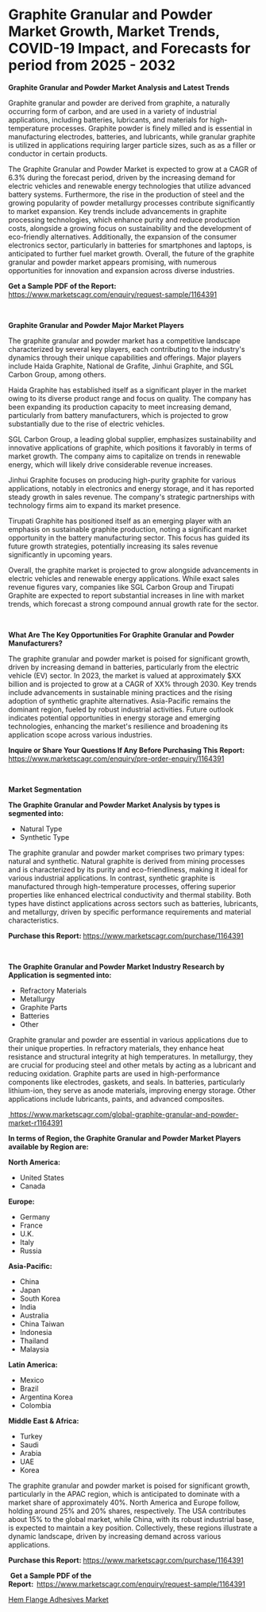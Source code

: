 <p><h1>Graphite Granular and Powder Market Growth, Market Trends, COVID-19 Impact, and Forecasts for period from 2025 - 2032</h1></p><p><strong>Graphite Granular and Powder Market Analysis and Latest Trends</strong></p>
<p><p>Graphite granular and powder are derived from graphite, a naturally occurring form of carbon, and are used in a variety of industrial applications, including batteries, lubricants, and materials for high-temperature processes. Graphite powder is finely milled and is essential in manufacturing electrodes, batteries, and lubricants, while granular graphite is utilized in applications requiring larger particle sizes, such as as a filler or conductor in certain products.</p><p>The Graphite Granular and Powder Market is expected to grow at a CAGR of 6.3% during the forecast period, driven by the increasing demand for electric vehicles and renewable energy technologies that utilize advanced battery systems. Furthermore, the rise in the production of steel and the growing popularity of powder metallurgy processes contribute significantly to market expansion. Key trends include advancements in graphite processing technologies, which enhance purity and reduce production costs, alongside a growing focus on sustainability and the development of eco-friendly alternatives. Additionally, the expansion of the consumer electronics sector, particularly in batteries for smartphones and laptops, is anticipated to further fuel market growth. Overall, the future of the graphite granular and powder market appears promising, with numerous opportunities for innovation and expansion across diverse industries.</p></p>
<p><strong>Get a Sample PDF of the Report:&nbsp;</strong> <a href="https://www.marketscagr.com/enquiry/request-sample/1164391?utm_campaign=2097&utm_medium=2&utm_source=Github&utm_content=ia&utm_term=02022025&utm_id=graphite-granular-and-powder">https://www.marketscagr.com/enquiry/request-sample/1164391</a></p>
<p>&nbsp;</p>
<p><strong>Graphite Granular and Powder Major Market Players</strong></p>
<p><p>The graphite granular and powder market has a competitive landscape characterized by several key players, each contributing to the industry's dynamics through their unique capabilities and offerings. Major players include Haida Graphite, National de Grafite, Jinhui Graphite, and SGL Carbon Group, among others.</p><p>Haida Graphite has established itself as a significant player in the market owing to its diverse product range and focus on quality. The company has been expanding its production capacity to meet increasing demand, particularly from battery manufacturers, which is projected to grow substantially due to the rise of electric vehicles.</p><p>SGL Carbon Group, a leading global supplier, emphasizes sustainability and innovative applications of graphite, which positions it favorably in terms of market growth. The company aims to capitalize on trends in renewable energy, which will likely drive considerable revenue increases.</p><p>Jinhui Graphite focuses on producing high-purity graphite for various applications, notably in electronics and energy storage, and it has reported steady growth in sales revenue. The company's strategic partnerships with technology firms aim to expand its market presence.</p><p>Tirupati Graphite has positioned itself as an emerging player with an emphasis on sustainable graphite production, noting a significant market opportunity in the battery manufacturing sector. This focus has guided its future growth strategies, potentially increasing its sales revenue significantly in upcoming years.</p><p>Overall, the graphite market is projected to grow alongside advancements in electric vehicles and renewable energy applications. While exact sales revenue figures vary, companies like SGL Carbon Group and Tirupati Graphite are expected to report substantial increases in line with market trends, which forecast a strong compound annual growth rate for the sector.</p></p>
<p>&nbsp;</p>
<p><strong>What Are The Key Opportunities For Graphite Granular and Powder Manufacturers?</strong></p>
<p><p>The graphite granular and powder market is poised for significant growth, driven by increasing demand in batteries, particularly from the electric vehicle (EV) sector. In 2023, the market is valued at approximately $XX billion and is projected to grow at a CAGR of XX% through 2030. Key trends include advancements in sustainable mining practices and the rising adoption of synthetic graphite alternatives. Asia-Pacific remains the dominant region, fueled by robust industrial activities. Future outlook indicates potential opportunities in energy storage and emerging technologies, enhancing the market's resilience and broadening its application scope across various industries.</p></p>
<p><strong>Inquire or Share Your Questions If Any Before Purchasing This Report:</strong> <a href="https://www.marketscagr.com/enquiry/pre-order-enquiry/1164391?utm_campaign=2097&utm_medium=2&utm_source=Github&utm_content=ia&utm_term=02022025&utm_id=graphite-granular-and-powder">https://www.marketscagr.com/enquiry/pre-order-enquiry/1164391</a></p>
<p>&nbsp;</p>
<p><strong>Market Segmentation</strong></p>
<p><strong>The Graphite Granular and Powder Market Analysis by types is segmented into:</strong></p>
<p><ul><li>Natural Type</li><li>Synthetic Type</li></ul></p>
<p><p>The graphite granular and powder market comprises two primary types: natural and synthetic. Natural graphite is derived from mining processes and is characterized by its purity and eco-friendliness, making it ideal for various industrial applications. In contrast, synthetic graphite is manufactured through high-temperature processes, offering superior properties like enhanced electrical conductivity and thermal stability. Both types have distinct applications across sectors such as batteries, lubricants, and metallurgy, driven by specific performance requirements and material characteristics.</p></p>
<p><strong>Purchase this Report:&nbsp;</strong><a href="https://www.marketscagr.com/purchase/1164391?utm_campaign=2097&utm_medium=2&utm_source=Github&utm_content=ia&utm_term=02022025&utm_id=graphite-granular-and-powder">https://www.marketscagr.com/purchase/1164391</a></p>
<p>&nbsp;</p>
<p><strong>The Graphite Granular and Powder Market Industry Research by Application is segmented into:</strong></p>
<p><ul><li>Refractory Materials</li><li>Metallurgy</li><li>Graphite Parts</li><li>Batteries</li><li>Other</li></ul></p>
<p><p>Graphite granular and powder are essential in various applications due to their unique properties. In refractory materials, they enhance heat resistance and structural integrity at high temperatures. In metallurgy, they are crucial for producing steel and other metals by acting as a lubricant and reducing oxidation. Graphite parts are used in high-performance components like electrodes, gaskets, and seals. In batteries, particularly lithium-ion, they serve as anode materials, improving energy storage. Other applications include lubricants, paints, and advanced composites.</p></p>
<p><a href="https://www.marketscagr.com/global-graphite-granular-and-powder-market-r1164391?utm_campaign=2097&utm_medium=2&utm_source=Github&utm_content=ia&utm_term=02022025&utm_id=graphite-granular-and-powder">&nbsp;https://www.marketscagr.com/global-graphite-granular-and-powder-market-r1164391</a></p>
<p><strong>In terms of Region, the Graphite Granular and Powder Market Players available by Region are:</strong></p>
<p>
    <p> <strong> North America: </strong>
        <ul>
            <li>United States</li>
            <li>Canada</li>
        </ul>
        </p> 
    <p> <strong> Europe: </strong>
        <ul>
            <li>Germany</li>
            <li>France</li>
            <li>U.K.</li>
            <li>Italy</li>
            <li>Russia</li>
        </ul>
        </p> 
    <p> <strong> Asia-Pacific: </strong>
        <ul>
            <li>China</li>
            <li>Japan</li>
            <li>South Korea</li>
            <li>India</li>
            <li>Australia</li>
            <li>China Taiwan</li>
            <li>Indonesia</li>
            <li>Thailand</li>
            <li>Malaysia</li>
        </ul>
        </p> 
    <p> <strong> Latin America: </strong>
        <ul>
            <li>Mexico</li>
            <li>Brazil</li>
            <li>Argentina Korea</li>
            <li>Colombia</li>
        </ul>
        </p> 
    <p> <strong> Middle East & Africa: </strong>
        <ul>
            <li>Turkey</li>
            <li>Saudi</li>
            <li>Arabia</li>
            <li>UAE</li>
            <li>Korea</li>
        </ul>
    </p>
    </p>
<p><p>The graphite granular and powder market is poised for significant growth, particularly in the APAC region, which is anticipated to dominate with a market share of approximately 40%. North America and Europe follow, holding around 25% and 20% shares, respectively. The USA contributes about 15% to the global market, while China, with its robust industrial base, is expected to maintain a key position. Collectively, these regions illustrate a dynamic landscape, driven by increasing demand across various applications.</p></p>
<p><strong>Purchase this Report: </strong><a href="https://www.marketscagr.com/purchase/1164391?utm_campaign=2097&utm_medium=2&utm_source=Github&utm_content=ia&utm_term=02022025&utm_id=graphite-granular-and-powder">https://www.marketscagr.com/purchase/1164391</a></p>
<p>&nbsp;<strong>Get a Sample PDF of the Report:&nbsp;&nbsp;</strong><a href="https://www.marketscagr.com/enquiry/request-sample/1164391?utm_campaign=2097&utm_medium=2&utm_source=Github&utm_content=ia&utm_term=02022025&utm_id=graphite-granular-and-powder">https://www.marketscagr.com/enquiry/request-sample/1164391</a></p>
<p><strong></strong></p>
<p><p><a href="https://github.com/FlorianWolf90/Market-Research-Report-List-1/blob/main/hem-flange-adhesives-market.md?utm_campaign=2097&utm_medium=2&utm_source=Github&utm_content=ia&utm_term=02022025&utm_id=graphite-granular-and-powder">Hem Flange Adhesives Market</a></p></p>